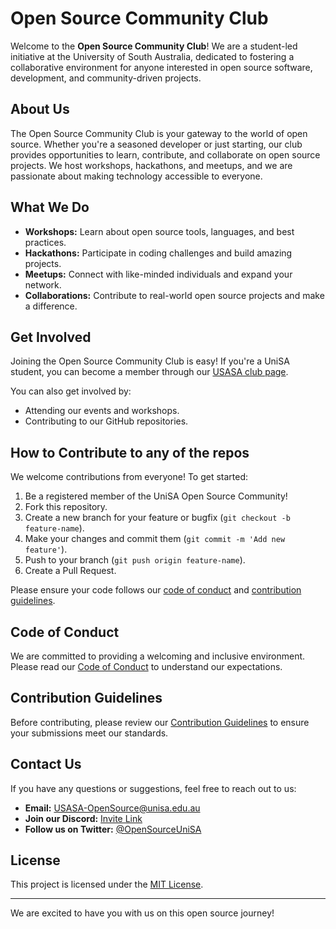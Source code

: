 # Open Source Community Club

Welcome to the **Open Source Community Club**! We are a student-led initiative at the University of South Australia, dedicated to fostering a collaborative environment for anyone interested in open source software, development, and community-driven projects.

## About Us

The Open Source Community Club is your gateway to the world of open source. Whether you're a seasoned developer or just starting, our club provides opportunities to learn, contribute, and collaborate on open source projects. We host workshops, hackathons, and meetups, and we are passionate about making technology accessible to everyone.

## What We Do

- **Workshops:** Learn about open source tools, languages, and best practices.
- **Hackathons:** Participate in coding challenges and build amazing projects.
- **Meetups:** Connect with like-minded individuals and expand your network.
- **Collaborations:** Contribute to real-world open source projects and make a difference.

## Get Involved

Joining the Open Source Community Club is easy! If you're a UniSA student, you can become a member through our [USASA club page](https://usasa.sa.edu.au/clubs/join/opensourcecommunity/).

You can also get involved by:
- Attending our events and workshops.
- Contributing to our GitHub repositories.

## How to Contribute to any of the repos

We welcome contributions from everyone! To get started:
1. Be a registered member of the UniSA Open Source Community! 
2. Fork this repository.
3. Create a new branch for your feature or bugfix (`git checkout -b feature-name`).
4. Make your changes and commit them (`git commit -m 'Add new feature'`).
5. Push to your branch (`git push origin feature-name`).
6. Create a Pull Request.

Please ensure your code follows our [code of conduct](#code-of-conduct) and [contribution guidelines](#contribution-guidelines).

## Code of Conduct

We are committed to providing a welcoming and inclusive environment. Please read our [Code of Conduct](./CODE_OF_CONDUCT.md) to understand our expectations.

## Contribution Guidelines

Before contributing, please review our [Contribution Guidelines](./CONTRIBUTING.md) to ensure your submissions meet our standards.

## Contact Us

If you have any questions or suggestions, feel free to reach out to us:
- **Email:** [USASA-OpenSource@unisa.edu.au](mailto:USASA-OpenSource@unisa.edu.au)
- **Join our Discord:** [Invite Link](https://discord.gg/eacrWdsGV7)
- **Follow us on Twitter:** [@OpenSourceUniSA](#)

## License

This project is licensed under the [MIT License](./LICENSE).

---

We are excited to have you with us on this open source journey!
